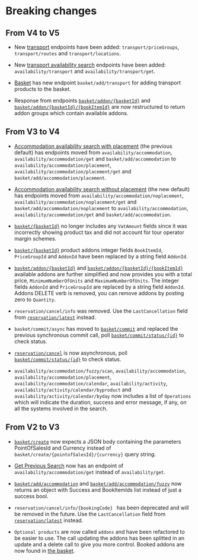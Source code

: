 # Breaking changes

## From V4 to V5

- New <a href="#transport">transport</a> endpoints have been added: `transport/priceGroups`, `transport/routes` and `transport/locations`.

- New <a href="#availability---transport">transport availability search</a> endpoints have been added: `availability/transport` and `availability/transport/get`.

- <a href="#basket">Basket</a> has new endpoint `basket/add/transport` for adding transport products to the basket.

- Response from endpoints <a href="#addon-products">`basket/addon/{basketId}`</a> and <a href="#addon-products">`basket/addon/{basketId}/{bookItemId}`</a> are now restructured to return addon groups which contain available addons.

## From V3 to V4

- <a href="#availability---placement-accommodation">Accommodation availability search with placement</a> (the previous default) has endpoints moved from `availability/accommodation`, `availability/accommodation/get` and `basket/add/accommodation` to `availability/accommodation/placement`, `availability/accommodation/placement/get` and `basket/add/accommodation/placement`.

- <a href="#availability---accommodation">Accommodation availability search without placement</a> (the new default) has endpoints moved from `availability/accommodation/noplacement`, `availability/accommodation/noplacement/get` and `basket/add/accommodation/noplacement` to `availability/accommodation`, `availability/accommodation/get` and `basket/add/accommodation`.

- <a href="#get-basket">`basket/{basketId}`</a> no longer includes any `VatAmount` fields since it was incorrectly showing product tax and did not account for tour operator margin schemes.

- <a href="#get-basket">`basket/{basketId}`</a> product addons integer fields `BookItemId`, `PriceGroupId` and `AddonId` have been replaced by a string field `AddonId`.

- <a href="#addon-products">`basket/addon/{basketId}`</a> and <a href="#addon-products">`basket/addon/{basketId}/{bookItemId}`</a> available addons are further simplified and now provides you with a total price, `MinimumNumberOfUnits` and `MaximumNumberOfUnits`. The integer fields `AddonId` and `PriceGroupId` are replaced by a string field `AddonId`. Addons DELETE verb is removed, you can remove addons by posting zero to `Quantity`.

- `reservation/cancel/info` was removed. Use the `LastCancellation` field from <a href="#get-latest-reservation-version">`reservation/latest`</a> instead.

- `basket/commit/async` has moved to <a href="#commit-basket">`basket/commit`</a> and replaced the previous synchronous commit call, poll <a href="#commit-status">`basket/commit/status/{id}`</a> to check status.

- <a href="#cancel-reservation">`reservation/cancel`</a> is now asynchronous, poll <a href="#commit-status">`basket/commit/status/{id}`</a> to check status.

- `availability/accommodation/fuzzy/scan`, `availability/accommodation`, `availability/accommodation/placement`, `availability/accommodation/calendar`, `availability/activity`, `availability/activity/calendar/byproduct` and `availability/activity/calendar/byday` now includes a list of `Operations` which will indicate the duration, success and error message, if any, on all the systems involved in the search.

## From V2 to V3

- <a href="#create-basket">`basket/create`</a> now expects a JSON body containing the parameters PointOfSalesId and Currency instead of `basket/create/{pointofSalesId}/{currency}` query string.

- <a href="#get-previous-search">Get Previous Search</a> now has an endpoint of  `availability/accommodation/get` instead of `availability/get`.

- <a href="#add-accommodation-booking-item">`basket/add/accommodation`</a> and <a href="#add-fuzzy-accommodation-booking-item">`basket/add/accommodation/fuzzy`</a> now returns an object with Success and BookItemIds list instead of just a success bool.

- `reservation/cancel/info/{bookingCode} ` has been deprecated and will be removed in the future. Use the `LastCancellation` field from <a href="#get-latest-reservation-version">`reservation/latest`</a> instead.

- `Optional products` are now called `addons` and have been refactored to be easier to use. The call updating the addons has been splitted in an update and a delete call to give you more control. Booked addons are now found in <a href="#get-basket">the basket</a>.
